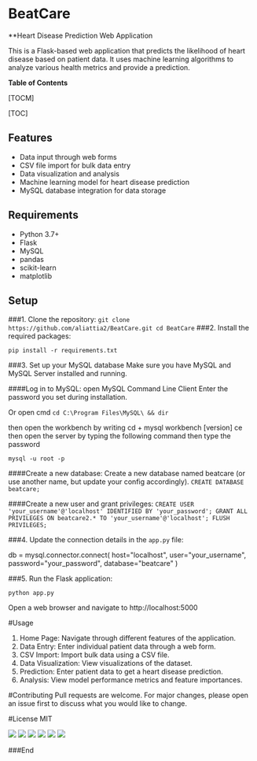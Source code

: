 # BeatCare
**Heart Disease Prediction Web Application

This is a Flask-based web application that predicts the likelihood of heart disease based on patient data. It uses machine learning algorithms to analyze various health metrics and provide a prediction.

**Table of Contents**

[TOCM]

[TOC]

## Features

- Data input through web forms
- CSV file import for bulk data entry
- Data visualization and analysis
- Machine learning model for heart disease prediction
- MySQL database integration for data storage

## Requirements

- Python 3.7+
- Flask
- MySQL
- pandas
- scikit-learn
- matplotlib

## Setup

###1. Clone the repository:
`git clone https://github.com/aliattia2/BeatCare.git cd BeatCare`
###2. Install the required packages:

`pip install -r requirements.txt`

###3. Set up your MySQL database
Make sure you have MySQL and MySQL Server  installed and running.


####Log in to MySQL:
open MySQL Command Line Client
Enter the password you set during installation.

Or
open cmd
`cd C:\Program Files\MySQL\ && dir`

then open the workbench by writing cd + mysql workbench [version] ce
then open the server by typing the following command then type the password

`mysql -u root -p`

####Create a new database:
Create a new database named beatcare (or use another name, but update your config accordingly).
`CREATE DATABASE beatcare;`

####Create a new user and grant privileges:
`CREATE USER 'your_username'@'localhost' IDENTIFIED BY 'your_password';
GRANT ALL PRIVILEGES ON beatcare2.* TO 'your_username'@'localhost';
FLUSH PRIVILEGES;`

###4. Update the connection details in the `app.py` file:

db = mysql.connector.connect(
    host="localhost",
    user="your_username",
    password="your_password",
    database="beatcare"
)


###5. Run the Flask application:

`python app.py`


Open a web browser and navigate to http://localhost:5000

#Usage

1. Home Page: Navigate through different features of the application.
2. Data Entry: Enter individual patient data through a web form.
3. CSV Import: Import bulk data using a CSV file.
4. Data Visualization: View visualizations of the dataset.
5. Prediction: Enter patient data to get a heart disease prediction.
6. Analysis: View model performance metrics and feature importances.

#Contributing
Pull requests are welcome. For major changes, please open an issue first to discuss what you would like to change.

#License
MIT


![](https://img.shields.io/github/stars/pandao/editor.md.svg) ![](https://img.shields.io/github/forks/pandao/editor.md.svg) ![](https://img.shields.io/github/tag/pandao/editor.md.svg) ![](https://img.shields.io/github/release/pandao/editor.md.svg) ![](https://img.shields.io/github/issues/pandao/editor.md.svg) ![](https://img.shields.io/bower/v/editor.md.svg)



###End
